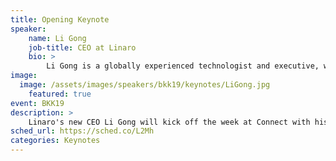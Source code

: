 ```yaml
---
title: Opening Keynote
speaker:
    name: Li Gong
    job-title: CEO at Linaro
    bio: >
        Li Gong is a globally experienced technologist and executive, with deep background in computer science, research and product development, and open source technologies. He has worked in senior leadership roles extensively in the US and in Asia, having served as President and COO at Mozilla Corporation, General Manager at Microsoft, as well as Distinguished Engineer at Sun Microsystems and Distinguished Scientist at SRI International. He graduated from Tsinghua University, Beijing, and received a PhD from University of Cambridge. In 1994 he received the Leonard G. Abraham Prize given by the IEEE Communications Society for “the most significant contribution to technical literature in the field of interest of the IEEE.”
image:
  image: /assets/images/speakers/bkk19/keynotes/LiGong.jpg
    featured: true
event: BKK19
description: >
    Linaro's new CEO Li Gong will kick off the week at Connect with his keynote. Li Gong is a globally experienced technologist and executive, with deep background in computer science, research and product development, and open source technologies.
sched_url: https://sched.co/L2Mh
categories: Keynotes
---
```


